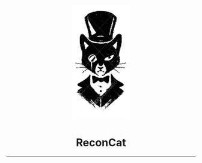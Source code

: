 
<h1 align="center">
  <img src="static/logo-recon.png" alt="ReconCat" width="150px"></a>
</h1>
<h1 align="center"> ReconCat </h1>
<hr>

